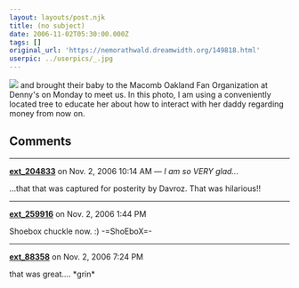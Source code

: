 ```yaml
---
layout: layouts/post.njk
title: (no subject)
date: 2006-11-02T05:30:00.000Z
tags: []
original_url: 'https://nemorathwald.dreamwidth.org/149818.html'
userpic: ../userpics/_.jpg
---
```

![](http://i105.photobucket.com/albums/m217/Davroz451/Blasted%20Bills%20Halloween%2010-28-06/MOFO%2010-30-06/DSC_0032.jpg) and brought their baby to the Macomb Oakland Fan Organization at Denny's on Monday to meet us. In this photo, I am using a conveniently located tree to educate her about how to interact with her daddy regarding money from now on.

## Comments

---

**[ext_204833](https://www.dreamwidth.org/users/ext_204833)** on Nov. 2, 2006 10:14 AM — *I am so VERY glad...*

...that that was captured for posterity by Davroz. That was hilarious!!

---

**[ext_259916](https://www.dreamwidth.org/users/ext_259916)** on Nov. 2, 2006 1:44 PM

Shoebox chuckle now. :) -=ShoEboX=-

---

**[ext_88358](https://www.dreamwidth.org/users/ext_88358)** on Nov. 2, 2006 7:24 PM

that was great.... \*grin\*
